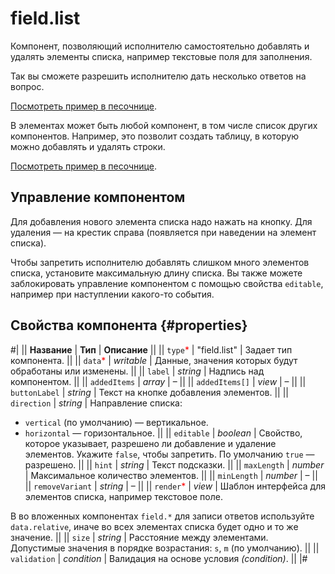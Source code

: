 # field.list

Компонент, позволяющий исполнителю самостоятельно добавлять и удалять элементы списка, например текстовые поля для заполнения.

Так вы сможете разрешить исполнителю дать несколько ответов на вопрос.

[Посмотреть пример в песочнице](https://clck.ru/Qkx2X).

В элементах может быть любой компонент, в том числе список других компонентов. Например, это позволит создать таблицу, в которую можно добавлять и удалять строки.

[Посмотреть пример в песочнице](https://clck.ru/T9b9e).

## Управление компонентом

Для добавления нового элемента списка надо нажать на кнопку. Для удаления — на крестик справа (появляется при наведении на элемент списка).

Чтобы запретить исполнителю добавлять слишком много элементов списка, установите максимальную длину списка. Вы также можете заблокировать управление компонентом с помощью свойства `editable`, например при наступлении какого-то события.

## Свойства компонента {#properties}

#|
|| **Название** | **Тип** | **Описание** ||
|| `type`<span style="color: red">\*</span> | "field.list" | Задает тип компонента. ||
|| `data`<span style="color: red">\*</span> | _writable_ | Данные, значения которых будут обработаны или изменены. ||
|| `label` | _string_ | Надпись над компонентом. ||
|| `addedItems` | _array_ | – ||
|| `addedItems[]` | _view_ | – ||
|| `buttonLabel` | _string_ | Текст на кнопке добавления элементов. ||
|| `direction` | _string_ | Направление списка:

- `vertical` (по умолчанию) — вертикальное.
- `horizontal` — горизонтальное. ||
  || `editable` | _boolean_ | Свойство, которое указывает, разрешено ли добавление и удаление элементов. Укажите `false`, чтобы запретить. По умолчанию `true` — разрешено. ||
  || `hint` | _string_ | Текст подсказки. ||
  || `maxLength` | _number_ | Максимальное количество элементов. ||
  || `minLength` | _number_ | – ||
  || `removeVariant` | _string_ | – ||
  || `render`<span style="color: red">\*</span> | _view_ | Шаблон интерфейса для элементов списка, например текстовое поле.

В во вложенных компонентах `field.*` для записи ответов используйте `data.relative`, иначе во всех элементах списка будет одно и то же значение. ||
|| `size` | _string_ | Расстояние между элементами. Допустимые значения в порядке возрастания: `s`, `m` (по умолчанию). ||
|| `validation` | _condition_ | Валидация на основе условия _(condition)_. ||
|#
